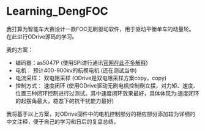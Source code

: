 # Learning_DengFOC
我打算为智能车大赛设计一款FOC无刷驱动软件，用于驱动平衡单车的动量轮。在此进行ODrive源码的学习。
<br/>

我的方案：
+ 编码器：as5047P (使用SPI进行通讯[官网在此不多解释](https://ams.com/zh/as5047p))
+ 电机： 预计400-900kv的航模电机  (还在测试当中)
+ 电流采样： 双电阻采样 (ODrive是双电阻采样方案copy，copy)
+ 控制方式： 速度闭环  (使用ODrive驱动无刷电机控制倒立摆，对力矩、速度、位置三种闭环控制进行过测试。其中速度闭环效果最好，具体体现为:速度闭环的起摆角最大，稳态下的抗干扰能力最好)

我将基于以上方案，对ODrive固件中的电机控制部分的相应部分添加较为详细的中文注释，便于自己的学习和日后的复盘总结。
